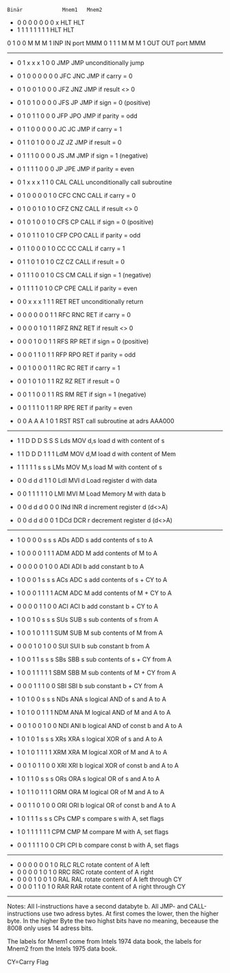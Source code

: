     Binär             Mnem1   Mnem2
- 0 0  0 0 0  0 0 x     HLT     HLT
- 1 1  1 1 1  1 1 1     HLT     HLT

0 1  0 0 M  M M 1     INP     IN  port MMM
0 1  1 1 M  M M 1     OUT     OUT port MMM

------------------------------------------------------------------------

- 0 1  x x x  1 0 0     JMP     JMP   unconditionally jump

- 0 1  0 0 0  0 0 0     JFC     JNC    JMP if  carry = 0
- 0 1  0 0 1  0 0 0     JFZ     JNZ    JMP if result <> 0
- 0 1  0 1 0  0 0 0     JFS     JP     JMP if   sign = 0 (positive)
- 0 1  0 1 1  0 0 0     JFP     JPO    JMP if parity = odd

- 0 1  1 0 0  0 0 0     JC      JC     JMP if  carry = 1
- 0 1  1 0 1  0 0 0     JZ      JZ     JMP if result = 0 
- 0 1  1 1 0  0 0 0     JS      JM     JMP if   sign = 1 (negative)
- 0 1  1 1 1  0 0 0     JP      JPE    JMP if parity = even

- 0 1  x x x  1 1 0     CAL     CALL  unconditionally call subroutine

- 0 1  0 0 0  0 1 0     CFC     CNC   CALL if  carry = 0
- 0 1  0 0 1  0 1 0     CFZ     CNZ   CALL if result <> 0
- 0 1  0 1 0  0 1 0     CFS     CP    CALL if   sign = 0 (positive)
- 0 1  0 1 1  0 1 0     CFP     CPO   CALL if parity = odd

- 0 1  1 0 0  0 1 0     CC      CC    CALL if  carry = 1
- 0 1  1 0 1  0 1 0     CZ      CZ    CALL if result = 0
- 0 1  1 1 0  0 1 0     CS      CM    CALL if   sign = 1 (negative)
- 0 1  1 1 1  0 1 0     CP      CPE   CALL if parity = even

- 0 0  x x x  1 1 1     RET     RET   unconditionally return

- 0 0  0 0 0  0 1 1     RFC     RNC    RET if  carry = 0
- 0 0  0 0 1  0 1 1     RFZ     RNZ    RET if result <> 0
- 0 0  0 1 0  0 1 1     RFS     RP     RET if   sign = 0 (positive)
- 0 0  0 1 1  0 1 1     RFP     RPO    RET if parity = odd

- 0 0  1 0 0  0 1 1     RC      RC     RET if  carry = 1
- 0 0  1 0 1  0 1 1     RZ      RZ     RET if result = 0
- 0 0  1 1 0  0 1 1     RS      RM     RET if   sign = 1 (negative)
- 0 0  1 1 1  0 1 1     RP      RPE    RET if parity = even

- 0 0  A A A  1 0 1     RST     RST    call subroutine at adrs AAA000

------------------------------------------------------------------------

- 1 1  D D D  S S S     Lds     MOV d,s   load d with content of s 
- 1 1  D D D  1 1 1     LdM     MOV d,M   load d with content of Mem 
- 1 1  1 1 1  s s s     LMs     MOV M,s   load M with content of s 

- 0 0  d d d  1 1 0     LdI     MVI d     Load register d with data
- 0 0  1 1 1  1 1 0     LMI     MVI M     Load Memory M with data b

- 0 0  d d d  0 0 0     INd     INR d     increment register d (d<>A)
- 0 0  d d d  0 0 1     DCd     DCR r     decrement register d (d<>A)

------------------------------------------------------------------------

- 1 0  0 0 0  s s s     ADs     ADD s     add contents of s to A
- 1 0  0 0 0  1 1 1     ADM     ADD M     add contents of M to A
- 0 0  0 0 0  1 0 0     ADI     ADI b     add constant b to A

- 1 0  0 0 1  s s s     ACs     ADC s     add contents of s + CY to A
- 1 0  0 0 1  1 1 1     ACM     ADC M     add contents of M + CY to A
- 0 0  0 0 1  1 0 0     ACI     ACI b     add constant b + CY to A

- 1 0  0 1 0  s s s     SUs     SUB s     sub contents of s from A
- 1 0  0 1 0  1 1 1     SUM     SUB M     sub contents of M from A
- 0 0  0 1 0  1 0 0     SUI     SUI b     sub constant b from A

- 1 0  0 1 1  s s s     SBs     SBB s     sub contents of s + CY from A
- 1 0  0 1 1  1 1 1     SBM     SBB M     sub contents of M + CY from A
- 0 0  0 1 1  1 0 0     SBI     SBI b     sub constant b + CY from A


- 1 0  1 0 0  s s s     NDs     ANA s     logical AND of s and A to A
- 1 0  1 0 0  1 1 1     NDM     ANA M     logical AND of M and A to A
- 0 0  1 0 0  1 0 0     NDI     ANI b     logical AND of const b and A to A

- 1 0  1 0 1  s s s     XRs     XRA s     logical XOR of s and A to A
- 1 0  1 0 1  1 1 1     XRM     XRA M     logical XOR of M and A to A
- 0 0  1 0 1  1 0 0     XRI     XRI b     logical XOR of const b and A to A

- 1 0  1 1 0  s s s     ORs     ORA s     logical OR of s and A to A
- 1 0  1 1 0  1 1 1     ORM     ORA M     logical OR of M and A to A
- 0 0  1 1 0  1 0 0     ORI     ORI b     logical OR of const b and A to A

- 1 0  1 1 1  s s s     CPs     CMP s     compare s with A, set flags
- 1 0  1 1 1  1 1 1     CPM     CMP M     compare M with A, set flags
- 0 0  1 1 1  1 0 0     CPI     CPI b     compare const b with A, set flags

------------------------------------------------------------------------

- 0 0  0 0 0  0 1 0     RLC     RLC       rotate content of A left
- 0 0  0 0 1  0 1 0     RRC     RRC       rotate content of A right
- 0 0  0 1 0  0 1 0     RAL     RAL       rotate content of A left through CY
- 0 0  0 1 1  0 1 0     RAR     RAR       rotate content of A right through CY

------------------------------------------------------------------------

Notes:
All I-instructions have a second databyte b.
All JMP- and CALL-instructions use two adress bytes. At first comes the
lower, then the higher byte. In the higher Byte the two highst bits have
no meaning, beceause the 8008 only uses 14 adress bits.

The labels for Mnem1 come from Intels 1974 data book, the labels for
Mnem2 from the Intels 1975 data book.

CY=Carry Flag
